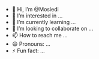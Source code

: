 - 👋 Hi, I’m @Mosiedi
- 👀 I’m interested in ...
- 🌱 I’m currently learning ...
- 💞️ I’m looking to collaborate on ...
- 📫 How to reach me ...
- 😄 Pronouns: ...
- ⚡ Fun fact: ...

<!---
Mosiedi/Mosiedi is a ✨ special ✨ repository because its `README.md` (this file) appears on your GitHub profile.
You can click the Preview link to take a look at your changes.
--->
